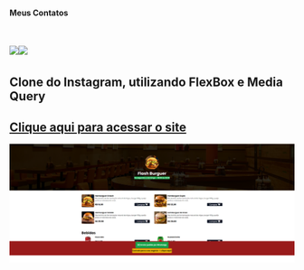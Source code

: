 #### Meus Contatos
# <a href = "mailto:joaodedeusrsfilho@gmail.com"><img src="https://img.shields.io/badge/-Gmail-%23333?style=for-the-badge&logo=gmail&logoColor=white" target="_blank"></a><a href="https://www.linkedin.com/in/joaodedeusrsfilho" target="_blank"><img src="https://img.shields.io/badge/-LinkedIn-%230077B5?style=for-the-badge&logo=linkedin&logoColor=white" target="_blank"></a>
## Clone do Instagram, utilizando FlexBox e Media Query
## <a href="https://joaodedeusrsfilho.github.io/instagram-clone/" target="_blank"> Clique aqui para acessar o site
<img src="print.png">

